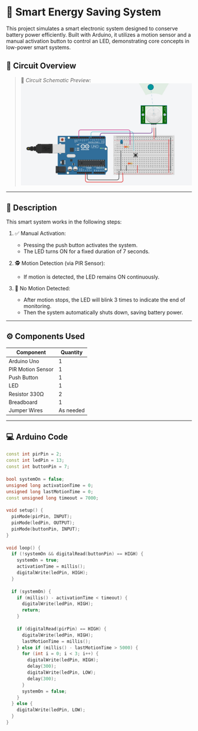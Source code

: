 # 🔋 Smart Energy Saving System

This project simulates a smart electronic system designed to conserve battery power efficiently. Built with Arduino, it utilizes a motion sensor and a manual activation button to control an LED, demonstrating core concepts in low-power smart systems.


## 🔌 Circuit Overview

> 📸 *Circuit Schematic Preview:*  
![Circuit](MotionControlledLED.jpg)

---

## 📝 Description

This smart system works in the following steps:

1. ✅ Manual Activation: 
   - Pressing the push button activates the system.
   - The LED turns ON for a fixed duration of 7 seconds.

2. 🕵️ Motion Detection (via PIR Sensor):
   - If motion is detected, the LED remains ON continuously.

3. 🚫 No Motion Detected:
   - After motion stops, the LED will blink 3 times to indicate the end of monitoring.
   - Then the system automatically shuts down, saving battery power.

---

## ⚙️ Components Used

| Component           | Quantity |
|---------------------|----------|
| Arduino Uno         | 1        |
| PIR Motion Sensor   | 1        |
| Push Button         | 1        |
| LED                 | 1        |
| Resistor 330Ω       | 2        |
| Breadboard          | 1        |
| Jumper Wires        | As needed |

---

## 💻 Arduino Code

```cpp
const int pirPin = 2;
const int ledPin = 13;
const int buttonPin = 7;

bool systemOn = false;
unsigned long activationTime = 0;
unsigned long lastMotionTime = 0;
const unsigned long timeout = 7000;

void setup() {
  pinMode(pirPin, INPUT);
  pinMode(ledPin, OUTPUT);
  pinMode(buttonPin, INPUT);
}

void loop() {
  if (!systemOn && digitalRead(buttonPin) == HIGH) {
    systemOn = true;
    activationTime = millis();
    digitalWrite(ledPin, HIGH);
  }

  if (systemOn) {
    if (millis() - activationTime < timeout) {
      digitalWrite(ledPin, HIGH);
      return;
    }

    if (digitalRead(pirPin) == HIGH) {
      digitalWrite(ledPin, HIGH);
      lastMotionTime = millis();
    } else if (millis() - lastMotionTime > 5000) {
      for (int i = 0; i < 3; i++) {
        digitalWrite(ledPin, HIGH);
        delay(300);
        digitalWrite(ledPin, LOW);
        delay(300);
      }
      systemOn = false;
    }
  } else {
    digitalWrite(ledPin, LOW);
  }
}
